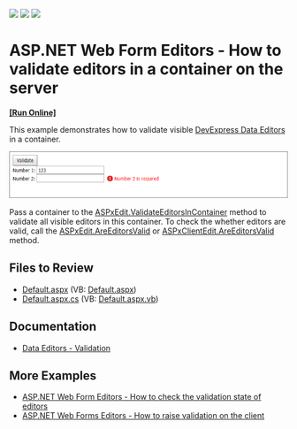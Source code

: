 <!-- default badges list -->
![](https://img.shields.io/endpoint?url=https://codecentral.devexpress.com/api/v1/VersionRange/128532198/13.1.4%2B)
[![](https://img.shields.io/badge/Open_in_DevExpress_Support_Center-FF7200?style=flat-square&logo=DevExpress&logoColor=white)](https://supportcenter.devexpress.com/ticket/details/E3633)
[![](https://img.shields.io/badge/📖_How_to_use_DevExpress_Examples-e9f6fc?style=flat-square)](https://docs.devexpress.com/GeneralInformation/403183)
<!-- default badges end -->
# ASP.NET Web Form Editors - How to validate editors in a container on the server
<!-- run online -->
**[[Run Online]](https://codecentral.devexpress.com/e3633/)**
<!-- run online end -->

This example demonstrates how to validate visible [DevExpress Data Editors](https://docs.devexpress.com/AspNet/7897/components/data-editors) in a container.

![Validate Editors in a Container](image.png)

Pass a container to the [ASPxEdit.ValidateEditorsInContainer](https://docs.devexpress.com/AspNet/DevExpress.Web.ASPxEdit.ValidateEditorsInContainer(System.Web.UI.Control)) method to validate all visible editors in this container. To check the whether editors are valid, call the [ASPxEdit.AreEditorsValid](https://docs.devexpress.com/AspNet/devexpress.web.aspxedit.areeditorsvalid.overloads) or [ASPxClientEdit.AreEditorsValid](https://docs.devexpress.com/AspNet/js-ASPxClientEdit.AreEditorsValid.static) method. 

## Files to Review

* [Default.aspx](./CS/WebSite/Default.aspx) (VB: [Default.aspx](./VB/WebSite/Default.aspx))
* [Default.aspx.cs](./CS/WebSite/Default.aspx.cs) (VB: [Default.aspx.vb](./VB/WebSite/Default.aspx.vb))

## Documentation

* [Data Editors - Validation](https://docs.devexpress.com/AspNet/11167/components/data-editors/common-concepts/validation)

## More Examples

* [ASP.NET Web Form Editors - How to check the validation state of editors](https://github.com/DevExpress-Examples/how-to-check-the-validation-state-of-editors-using-the-areeditorsvalid-method-e1844)
* [ASP.NET Web Forms Editors - How to raise validation on the client](https://github.com/DevExpress-Examples/asp-net-web-forms-editors-client-side-validation)
